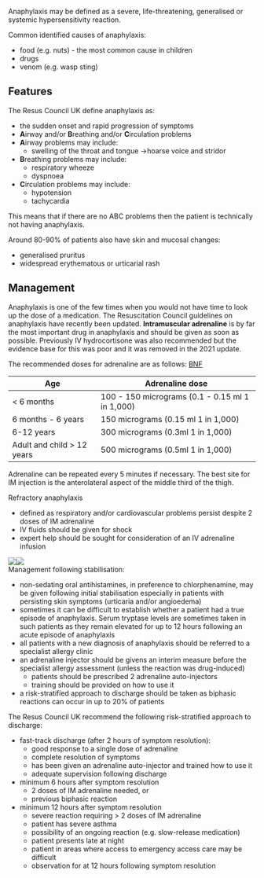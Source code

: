 Anaphylaxis may be defined as a severe, life\-threatening, generalised or systemic hypersensitivity reaction.  
  
Common identified causes of anaphylaxis:  
* food (e.g. nuts) \- the most common cause in children
* drugs
* venom (e.g. wasp sting)

  
Features
--------

  
The Resus Council UK define anaphylaxis as:  
* the sudden onset and rapid progression of symptoms
* **A**irway and/or **B**reathing and/or **C**irculation problems
* **A**irway problems may include:
	+ swelling of the throat and tongue →hoarse voice and stridor
* **B**reathing problems may include:
	+ respiratory wheeze
	+ dyspnoea
* **C**irculation problems may include:
	+ hypotension
	+ tachycardia

  
This means that if there are no ABC problems then the patient is technically not having anaphylaxis.  
  
Around 80\-90% of patients also have skin and mucosal changes:  
* generalised pruritus
* widespread erythematous or urticarial rash

  
Management
----------

  
Anaphylaxis is one of the few times when you would not have time to look up the dose of a medication. The Resuscitation Council guidelines on anaphylaxis have recently been updated. **Intramuscular adrenaline** is by far the most important drug in anaphylaxis and should be given as soon as possible. Previously IV hydrocortisone was also recommended but the evidence base for this was poor and it was removed in the 2021 update.  
  
The recommended doses for adrenaline are as follows: [BNF](https://bnf.nice.org.uk/treatment-summaries/medical-emergencies-in-the-community/#:~:text=Anaphylaxis-,Anaphylaxis,-Adrenaline/epinephrine%20injection "BNF - Medical emergencies in the community")   
  


| Age | Adrenaline dose |
| --- | --- |
| \< 6 months | 100 \- 150 micrograms (0\.1 \- 0\.15 ml 1 in 1,000\) |
| 6 months \- 6 years | 150 micrograms (0\.15 ml 1 in 1,000\) |
| 6\-12 years | 300 micrograms (0\.3ml 1 in 1,000\) |
| Adult and child \> 12 years | 500 micrograms (0\.5ml 1 in 1,000\) |

  
Adrenaline can be repeated every 5 minutes if necessary. The best site for IM injection is the anterolateral aspect of the middle third of the thigh.  
  
Refractory anaphylaxis  
* defined as respiratory and/or cardiovascular problems persist despite 2 doses of IM adrenaline
* IV fluids should be given for shock
* expert help should be sought for consideration of an IV adrenaline infusion

  
[![](https://d32xxyeh8kfs8k.cloudfront.net/images_Passmedicine/pdd963.png)](https://d32xxyeh8kfs8k.cloudfront.net/images_Passmedicine/pdd963b.png)[![](https://d32xxyeh8kfs8k.cloudfront.net/images_Passmedicine/pdd962.png)](https://d32xxyeh8kfs8k.cloudfront.net/images_Passmedicine/pdd962b.png)  
Management following stabilisation:  
* non\-sedating oral antihistamines, in preference to chlorphenamine, may be given following initial stabilisation especially in patients with persisting skin symptoms (urticaria and/or angioedema)
* sometimes it can be difficult to establish whether a patient had a true episode of anaphylaxis. Serum tryptase levels are sometimes taken in such patients as they remain elevated for up to 12 hours following an acute episode of anaphylaxis
* all patients with a new diagnosis of anaphylaxis should be referred to a specialist allergy clinic
* an adrenaline injector should be givens an interim measure before the specialist allergy assessment (unless the reaction was drug\-induced)
	+ patients should be prescribed 2 adrenaline auto\-injectors
	+ training should be provided on how to use it
* a risk\-stratified approach to discharge should be taken as biphasic reactions can occur in up to 20% of patients

  
The Resus Council UK recommend the following risk\-stratified approach to discharge:  
* fast\-track discharge (after 2 hours of symptom resolution):
	+ good response to a single dose of adrenaline
	+ complete resolution of symptoms
	+ has been given an adrenaline auto\-injector and trained how to use it
	+ adequate supervision following discharge
* minimum 6 hours after symptom resolution
	+ 2 doses of IM adrenaline needed, or
	+ previous biphasic reaction
* minimum 12 hours after symptom resolution
	+ severe reaction requiring \> 2 doses of IM adrenaline
	+ patient has severe asthma
	+ possibility of an ongoing reaction (e.g. slow\-release medication)
	+ patient presents late at night
	+ patient in areas where access to emergency access care may be difficult
	+ observation for at 12 hours following symptom resolution
